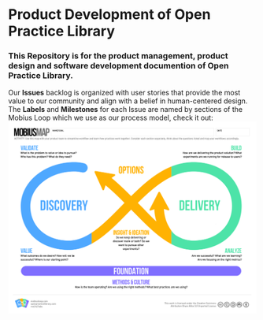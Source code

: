 # Product Development of Open Practice Library

### This Repository is for the product management, product design and software development documention of Open Practice Library. 

Our **Issues** backlog is organized with user stories that provide the most value to our community and align with a belief in human-centered design. The **Labels** and **Milestones** for each Issue are named by sections of the Mobius Loop which we use as our process model, check it out: 
![MobiusLoop](https://raw.githubusercontent.com/openpracticelibrary/opl-docs/master/Mobius_Map_ProcessModel1.jpg)
